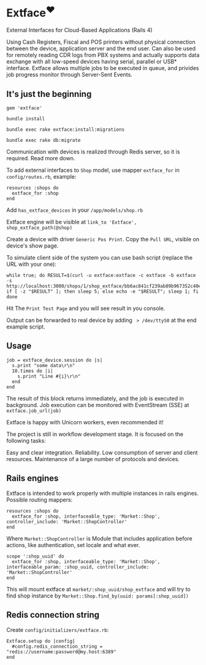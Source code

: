 Extface<sup>&hearts;</sup>
========

External Interfaces for Cloud-Based Applications (Rails 4)

Using Cash Registers, Fiscal and POS printers without physical connection between the device, application server and the end user. 
Can also be used for remotely reading CDR logs from PBX systems and actually supports data exchange with all low-speed devices having serial, parallel or USB* interface.
Extface allows multiple jobs to be executed in queue, and privides job progress monitor through Server-Sent Events.

## It's just the beginning

    gem 'extface'
    
    bundle install
    
    bundle exec rake extface:install:migrations
    
    bundle exec rake db:migrate
    
Communication with devices is realized through Redis server, so it is required. Read more down.
    
To add external interfaces to `Shop` model, use mapper `extface_for` in `config/routes.rb`, example:

    resources :shops do 
      extface_for :shop
    end
  
Add `has_extface_devices` in your `/app/models/shop.rb`

Extface engine will be visible at `link_to 'Extface', shop_extface_path(@shop)`

Create a device with driver `Generic Pos Print`.
Copy the `Pull URL`, visible on device's show page.

To simulate client side of the system you can use bash script (replace the URL with your one):

    while true; do RESULT=$(curl -u extface:extface -c extface -b extface -s http://localhost:3000/shops/1/shop_extface/bb6ac841cf239ab89b967352c40e4b39); if [ -z "$RESULT" ]; then sleep 5; else echo -e "$RESULT"; sleep 1; fi done
  
Hit The `Print Test Page` and you will see result in you console.

Output can be forwarded to real device by adding ` > /dev/ttyS0` at the end example script.

## Usage

    job = extface_device.session do |s|
      s.print "some data\r\n"
      10.times do |i|
        s.print "Line #{i}\r\n"
      end
    end

The result of this block returns immediately, and the job is executed in background.
Job execution can be monitored with EventStream (SSE) at `extface.job_url(job)`

Extface is happy with Unicorn workers, even recommended it!

The project is still in workflow development stage.
It is focused on the following tasks:

  Easy and clear integration.
  Reliability.
  Low consumption of server and client resources.
  Maintenance of a large number of protocols and devices.


## Rails engines

Extface is intended to work properly with multiple instances in rails engines. Possible routing mappers:

    resources :shops do
      extface_for :shop, interfaceable_type: 'Market::Shop', controller_include: 'Market::ShopController'
    end
    
Where `Market::ShopController` is Module that includes application before actions, like authentication, set locale and what ever.

    scope ':shop_uuid' do
      extface_for :shop, interfaceable_type: 'Market::Shop', interfaceable_param: :shop_uuid, controller_include: 'Market::ShopController'
    end
    
This will mount extface at `market/:shop_uuid/shop_extface` and will try to find shop instance by `Market::Shop.find_by(uuid: params[:shop_uuid])`

## Redis connection string

Create `config/initializers/extface.rb`:

    Extface.setup do |config|
      #config.redis_connection_string = "redis://username:password@my.host:6389"
    end
